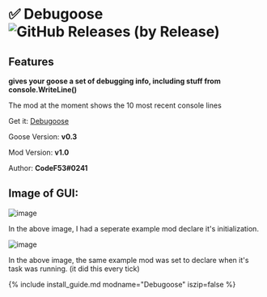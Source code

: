 # ✅ Debugoose ![GitHub Releases (by Release)](https://img.shields.io/github/downloads/desktopgooseunofficial/resourcehub/Debugoose/total?logo=github)

## Features

**gives your goose a set of debugging info, including stuff from console.WriteLine()**

The mod at the moment shows the 10 most recent console lines

Get it: [Debugoose](https://github.com/CodeF53/DskptGoose-Debugoose/releases/download/v1.0/debugoose.dll)

Goose Version: **v0.3**

Mod Version: **v1.0**

Author: **CodeF53#0241**

## Image of GUI:

![image](https://imgur.com/MKUJ467.png)

In the above image, I had a seperate example mod declare it's initialization.

![image](https://imgur.com/765he8h.png)

In the above image, the same example mod was set to declare when it's task was running. (it did this every tick)

{% include install_guide.md modname="Debugoose" iszip=false %}
